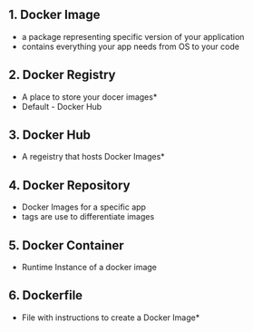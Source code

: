 ## 1. Docker Image
* a package representing specific version of your application
* contains everything your app needs from OS to your code
## 2. Docker Registry
* A place to store your docer images*
* Default - Docker Hub
## 3. Docker Hub
* A regeistry that hosts Docker Images*
## 4. Docker Repository
* Docker Images for a specific app
* tags are use to differentiate images
## 5. Docker Container
* Runtime Instance of a docker image
## 6. Dockerfile
* File with instructions to create a Docker Image*